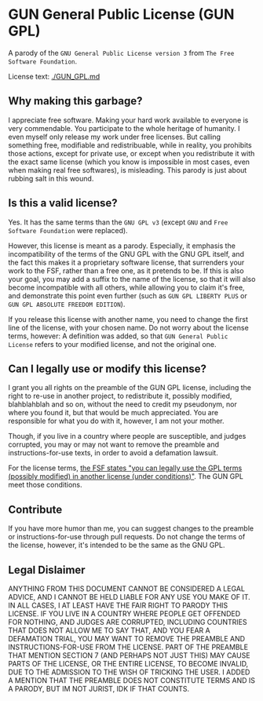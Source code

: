 # GUN General Public License (GUN GPL)

A parody of the `GNU General Public License version 3` from `The Free Software Foundation`.

License text: [./GUN_GPL.md](./GUN_GPL.md)



## Why making this garbage?

I appreciate free software. Making your hard work available to everyone is very commendable. You participate to the whole heritage of humanity. I even myself only release my work under free licenses.
But calling something free, modifiable and redistribuable, while in reality, you prohibits those actions, except for private use, or except when you redistribute it with the exact same license (which you know is impossible in most cases, even when making real free softwares), is misleading.
This parody is just about rubbing salt in this wound.



## Is this a valid license?

Yes. It has the same terms than the `GNU GPL v3` (except `GNU` and `Free Software Foundation` were replaced).

However, this license is meant as a parody.
Especially, it emphasis the incompatibility of the terms of the GNU GPL with the GNU GPL itself, and the fact this makes it a proprietary software license, that surrenders your work to the FSF, rather than a free one, as it pretends to be.
If this is also your goal, you may add a suffix to the name of the license, so that it will also become incompatible with all others, while allowing you to claim it's free, and demonstrate this point even further (such as `GUN GPL LIBERTY PLUS` or `GUN GPL ABSOLUTE FREEDOM EDITION`).

If you release this license with another name, you need to change the first line of the license, with your chosen name. Do not worry about the license terms, however: A definition was added, so that `GUN General Public License` refers to your modified license, and not the original one.



## Can I legally use or modify this license?

I grant you all rights on the preamble of the GUN GPL license, including the right to re-use in another project, to redistribute it, possibly modified, blahblahblah and so on, without the need to credit my pseudonym, nor where you found it, but that would be much appreciated. You are responsible for what you do with it, however, I am not your mother.

Though, if you live in a country where people are susceptible, and judges corrupted, you may or may not want to remove the preamble and instructions-for-use texts, in order to avoid a defamation lawsuit.

For the license terms, [the FSF states "you can legally use the GPL terms (possibly modified) in another license (under conditions)"](https://www.gnu.org/licenses/gpl-faq.en.html#ModifyGPL). The GUN GPL meet those conditions.



## Contribute

If you have more humor than me, you can suggest changes to the preamble or instructions-for-use through pull requests. Do not change the terms of the license, however, it's intended to be the same as the GNU GPL.



## Legal Dislaimer

ANYTHING FROM THIS DOCUMENT CANNOT BE CONSIDERED A LEGAL ADVICE, AND I CANNOT BE HELD LIABLE FOR ANY USE YOU MAKE OF IT.
IN ALL CASES, I AT LEAST HAVE THE FAIR RIGHT TO PARODY THIS LICENSE.
IF YOU LIVE IN A COUNTRY WHERE PEOPLE GET OFFENDED FOR NOTHING, AND JUDGES ARE CORRUPTED, INCLUDING COUNTRIES THAT DOES NOT ALLOW ME TO SAY THAT, AND YOU FEAR A DEFAMATION TRIAL, YOU MAY WANT TO REMOVE THE PREAMBLE AND INSTRUCTIONS-FOR-USE FROM THE LICENSE.
PART OF THE PREAMBLE THAT MENTION SECTION 7 (AND PERHAPS NOT JUST THIS) MAY CAUSE PARTS OF THE LICENSE, OR THE ENTIRE LICENSE, TO BECOME INVALID, DUE TO THE ADMISSION TO THE WISH OF TRICKING THE USER. I ADDED A MENTION THAT THE PREAMBLE DOES NOT CONSTITUTE TERMS AND IS A PARODY, BUT IM NOT JURIST, IDK IF THAT COUNTS.
